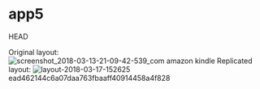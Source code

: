 # app5
 HEAD


Original layout:
![screenshot_2018-03-13-21-09-42-539_com amazon kindle](https://user-images.githubusercontent.com/36688218/37554856-b19ec202-2a04-11e8-8c54-f2f6d6835b96.png)
Replicated layout:
![layout-2018-03-17-152625](https://user-images.githubusercontent.com/36688218/37554862-c6762f62-2a04-11e8-9623-f267c791c3e9.png)
ead462144c6a07daa763fbaaff40914458a4f828
